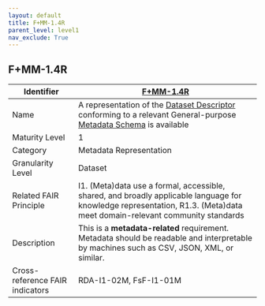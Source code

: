 ```yaml
---
layout: default
title: F+MM-1.4R
parent_level: level1
nav_exclude: True
---
```


## F+MM-1.4R

| Identifier | [F+MM-1.4R](https://github.com/FAIRplus/Data-Maturity/blob/indicator-definitions/docs/_indicators/B.%20F%2BMM-1.4R.md) |
| ---------- | ----------|
| Name | A representation of the [Dataset Descriptor](https://fairplus.github.io/Data-Maturity/docs/Glossary/#dataset-descriptor) conforming to a relevant General-purpose [Metadata Schema](https://fairplus.github.io/Data-Maturity/docs/Glossary/#metadata-schema) is available |
| Maturity Level | 1 |
| Category | Metadata Representation |
| Granularity Level | Dataset |
| Related FAIR Principle | I1. (Meta)data use a formal, accessible, shared, and broadly applicable language for knowledge representation, R1.3. (Meta)data meet domain-relevant community standards |
| Description |  This is a **metadata-related** requirement. Metadata should be readable and interpretable by machines such as CSV, JSON, XML, or similar. |
| Cross-reference FAIR indicators | RDA-I1-02M, FsF-I1-01M |
